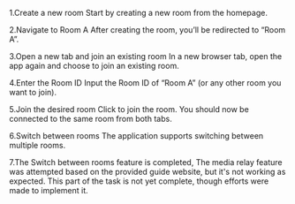 1.Create a new room
Start by creating a new room from the homepage.

2.Navigate to Room A
After creating the room, you’ll be redirected to “Room A”.

3.Open a new tab and join an existing room
In a new browser tab, open the app again and choose to join an existing room.

4.Enter the Room ID
Input the Room ID of “Room A” (or any other room you want to join).

5.Join the desired room
Click to join the room. You should now be connected to the same room from both tabs.

6.Switch between rooms
The application supports switching between multiple rooms.

7.The Switch between rooms feature is completed, The media relay feature was attempted based on the provided guide website, but it's not working as expected. This part of the task is not yet complete, though efforts were made to implement it.
